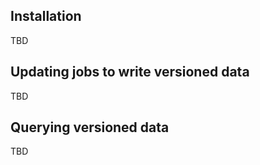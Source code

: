 ## Installation

TBD

## Updating jobs to write versioned data

TBD

## Querying versioned data

TBD
